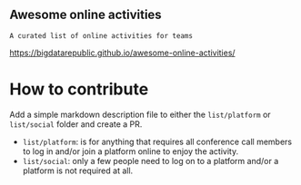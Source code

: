 ## Awesome online activities

    A curated list of online activities for teams

https://bigdatarepublic.github.io/awesome-online-activities/

# How to contribute
Add a simple markdown description file to either the `list/platform` or `list/social` folder and create a PR.

- `list/platform`: is for anything that requires all conference call members to log in and/or join a platform online to enjoy the activity.
- `list/social`: only a few people need to log on to a platform and/or a platform is not required at all.
